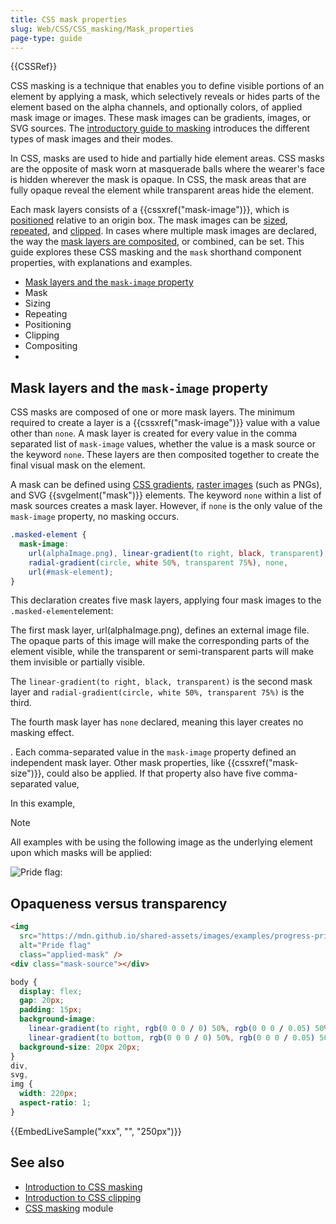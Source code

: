 ```yaml
---
title: CSS mask properties
slug: Web/CSS/CSS_masking/Mask_properties
page-type: guide
---
```


{{CSSRef}}

CSS masking is a technique that enables you to define visible portions of an element by applying a mask, which selectively reveals or hides parts of the element based on the alpha channels, and optionally colors, of applied mask image or images. These mask images can be gradients, images, or SVG sources. The [introductory guide to masking](/en-US/docs/Web/CSS/CSS_masking) introduces the different types of mask images and their modes.

In CSS, masks are used to hide and partially hide element areas. CSS masks are the opposite of mask worn at masquerade balls where the wearer's face is hidden wherever the mask is opaque. In CSS, the mask areas that are fully opaque reveal the element while transparent areas hide the element.

Each mask layers consists of a {{cssxref("mask-image")}}, which is [positioned](#XXX) relative to an origin box. The mask images can be [sized](#XXX), [repeated](#XXX), and [clipped](#XXX). In cases where multiple mask images are declared, the way the [mask layers are composited](#XXX), or combined, can be set. This guide explores these CSS masking and the `mask` shorthand component properties, with explanations and examples.

- [Mask layers and the `mask-image` property](#mask_layers_and_the_mask-image_property)
- Mask
- Sizing
- Repeating
- Positioning
- Clipping
- Compositing
-

## Mask layers and the `mask-image` property

CSS masks are composed of one or more mask layers. The minimum required to create a layer is a {{cssxref("mask-image")}} value with a value other than `none`. A mask layer is created for every value in the comma separated list of `mask-image` values, whether the value is a mask source or the keyword `none`. These layers are then composited together to create the final visual mask on the element.

A mask can be defined using [CSS gradients](/en-US/docs/Web/CSS/CSS_images/Using_CSS_gradients), [raster images](/en-US/docs/Web/CSS/CSS_masking/Masking#with_impoorted_images) (such as PNGs), and SVG {{svgelment("mask")}} elements. The keyword `none` within a list of mask sources creates a mask layer. However, if `none` is the only value of the `mask-image` property, no masking occurs.

```css
.masked-element {
  mask-image:
    url(alphaImage.png), linear-gradient(to right, black, transparent),
    radial-gradient(circle, white 50%, transparent 75%), none,
    url(#mask-element);
}
```

This declaration creates five mask layers, applying four mask images to the `.masked-element`element:

The first mask layer, url(alphaImage.png), defines an external image file. The opaque parts of this image will make the corresponding parts of the element visible, while the transparent or semi-transparent parts will make them invisible or partially visible.

The `linear-gradient(to right, black, transparent)` is the second mask layer and `radial-gradient(circle, white 50%, transparent 75%)` is the third.

The fourth mask layer has `none` declared, meaning this layer creates no masking effect.

. Each comma-separated value in the `mask-image` property defined an independent mask layer. Other mask properties, like {{cssxref("mask-size")}}, could also be applied. If that property also have five comma-separated value,

In this example,

> [!NOTE]
> All examples with be using the following image as the underlying element upon which masks will be applied:
>
> <img src="https://mdn.github.io/shared-assets/images/examples/progress-pride-flag.jpg" alt="Pride flag" />:

## Opaqueness versus transparency

```html hidden live-sample___xxx
<img
  src="https://mdn.github.io/shared-assets/images/examples/progress-pride-flag.jpg"
  alt="Pride flag"
  class="applied-mask" />
<div class="mask-source"></div>
```

```css hidden live-sample___xxx
body {
  display: flex;
  gap: 20px;
  padding: 15px;
  background-image:
    linear-gradient(to right, rgb(0 0 0 / 0) 50%, rgb(0 0 0 / 0.05) 50%),
    linear-gradient(to bottom, rgb(0 0 0 / 0) 50%, rgb(0 0 0 / 0.05) 50%);
  background-size: 20px 20px;
}
div,
svg,
img {
  width: 220px;
  aspect-ratio: 1;
}
```

{{EmbedLiveSample("xxx", "", "250px")}}

## See also

- [Introduction to CSS masking](/en-US/docs/Web/CSS/CSS_masking/Masking)
- [Introduction to CSS clipping](/en-US/docs/Web/CSS/CSS_masking/Clipping)
- [CSS masking](/en-US/docs/Web/CSS/CSS_masking) module
